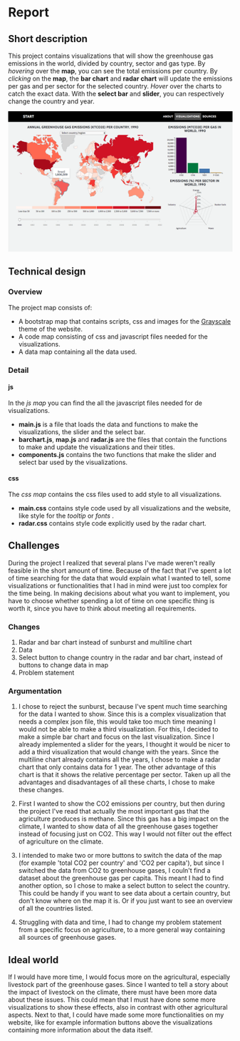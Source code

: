 # Report

## Short description
This project contains visualizations that will show the greenhouse gas emissions in the world, divided by country, sector and gas type. By *hovering* over the **map**, you can see the total emissions per country. By *clicking* on the **map**, the **bar chart** and **radar chart** will update the emissions per gas and per sector for the selected country. *Hover* over the charts to catch the exact data. With the **select bar** and **slider**, you can respectively change the country and year.

![4-mapHover.png](https://github.com/11096187/programmeerproject/blob/master/docs/4-mapHover.png)

## Technical design
### Overview
The project map consists of:
- A bootstrap map that contains scripts, css and images for the [Grayscale](https://startbootstrap.com/template-overviews/grayscale/) theme of the website.
- A code map consisting of css and javascript files needed for the visualizations.
- A data map containing all the data used.

### Detail
#### js
In the *js map* you can find the all the javascript files needed for de visualizations.
- **main.js** is a file that loads the data and functions to make the visualizations, the slider and the select bar. 
- **barchart.js**, **map.js** and **radar.js** are the files that contain the functions to make and update the visualizations and their titles.
- **components.js** contains the two functions that make the slider and select bar used by the visualizations.

#### css
The *css map* contains the css files used to add style to all visualizations.
- **main.css** contains style code used by all visualizations and the website, like style for the *tooltip* or *fonts* .
- **radar.css** contains style code explicitly used by the radar chart.

## Challenges
During the project I realized that several plans I've made weren't really feasible in the short amount of time. Because of the fact that I've spent a lot of time searching for the data that would explain what I wanted to tell, some visualizations or functionalities that I had in mind were just too complex for the time being. In making decisions about what you want to implement, you have to choose whether spending a lot of time on one specific thing is worth it, since you have to think about meeting all requirements. 

### Changes
1. Radar and bar chart instead of sunburst and multiline chart
2. Data
3. Select button to change country in the radar and bar chart, instead of buttons to change data in map
4. Problem statement

### Argumentation
1. I chose to reject the sunburst, because I've spent much time searching for the data I wanted to show. Since this is a complex visualization that needs a complex json file, this would take too much time meaning I would not be able to make a third visualization. For this, I decided to make a simple bar chart and focus on the last visualization. Since I already implemented a slider for the years, I thought it would be nicer to add a third visualization that would change with the years. Since the multiline chart already contains all the years, I chose to make a radar chart that only contains data for 1 year. The other advantage of this chart is that it shows the relative percentage per sector. Taken up all the advantages and disadvantages of all these charts, I chose to make these changes. 

2. First I wanted to show the CO2 emissions per country, but then during the project I've read that actually the most important gas that the agriculture produces is methane. Since this gas has a big impact on the climate, I wanted to show data of all the greenhouse gases together instead of focusing just on CO2. This way I would not filter out the effect of agriculture on the climate.

3. I intended to make two or more buttons to switch the data of the map (for example 'total CO2 per country' and 'CO2 per capita'), but since I switched the data from CO2 to greenhouse gases, I couln't find a dataset about the greenhouse gas per capita. This meant I had to find another option, so I chose to make a select button to select the country. This could be handy if you want to see data about a certain country, but don't know where on the map it is. Or if you just want to see an overview of all the countries listed.

4. Struggling with data and time, I had to change my problem statement from a specific focus on agriculture, to a more general way containing all sources of greenhouse gases.

## Ideal world
If I would have more time, I would focus more on the agricultural, especially livestock part of the greenhouse gases. Since I wanted to tell a story about the impact of livestock on the climate, there must have been more data about these issues. This could mean that I must have done some more visualizations to show these effects, also in contrast with other agricultural aspects. Next to that, I could have made some more functionalities on my website, like for example information buttons above the visualizations containing more information about the data itself.

